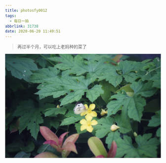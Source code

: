 ```yaml
---
title: photosfy0012
tags:
  - 每日一拍
abbrlink: 31738
date: 2020-06-20 11:49:51
---
```


> 再过半个月，可以吃上老妈种的菜了

<!--more-->

![](../imagesphotosfy0012/WechatIMG431.jpeg)

